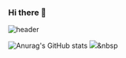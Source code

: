 ### Hi there 👋

<!--
**jeonjuseong11/jeonjuseong11** is a ✨ _special_ ✨ repository because its `README.md` (this file) appears on your GitHub profile.

Here are some ideas to get you started:

- 🔭 I’m currently working on ...
- 🌱 I’m currently learning ...
- 👯 I’m looking to collaborate on ...
- 🤔 I’m looking for help with ...
- 💬 Ask me about ...
- 📫 How to reach me: ...
- 😄 Pronouns: ...
- ⚡ Fun fact: ...
-->
![header](https://capsule-render.vercel.app/api?type=waving&color=0:a82da8,100:da8f00&height=230&section=header&text=JeonJuSeong&fontAlign=70&fontAlignY=40&fontSize=60&fontColor=ffffff)

![Anurag's GitHub stats](https://github-readme-stats.vercel.app/api?username=jeonjuseong11&show_icons=true&theme=radical)
<img src="https://img.shields.io/badge/Javascript-ffb13b?style=flat-square&logo=javascript&logoColor=white"/></a>&nbsp
